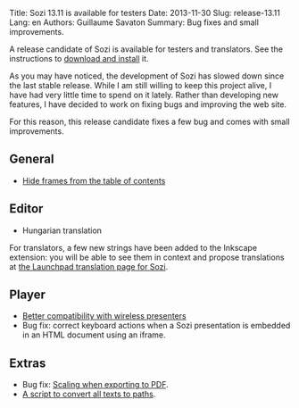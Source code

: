 Title: Sozi 13.11 is available for testers
Date: 2013-11-30
Slug: release-13.11
Lang: en
Authors: Guillaume Savaton
Summary:
    Bug fixes and small improvements.

A release candidate of Sozi is available for testers and translators.
See the instructions to [download and install](|filename|/pages/en/install.md) it.

As you may have noticed, the development of Sozi has slowed down since the last stable release.
While I am still willing to keep this project alive, I have had very little time to spend on it lately.
Rather than developing new features, I have decided to work on fixing bugs and improving the web site.

For this reason, this release candidate fixes a few bug and comes with small improvements.

General
-------

* [Hide frames from the table of contents](https://github.com/sozi-projects/Sozi/issues/156)

Editor
------

* Hungarian translation

For translators, a few new strings have been added to the Inkscape
extension: you will be able to see them in context and propose
translations at [the Launchpad translation page for Sozi](https://translations.launchpad.net/sozi).

Player
------

* [Better compatibility with wireless presenters](https://github.com/sozi-projects/Sozi/issues/191)
* Bug fix: correct keyboard actions when a Sozi presentation is embedded in an HTML document using an iframe.

Extras
------

* Bug fix: [Scaling when exporting to PDF](https://github.com/sozi-projects/Sozi/issues/195).
* [A script to convert all texts to paths](https://github.com/sozi-projects/Sozi/issues/129).

